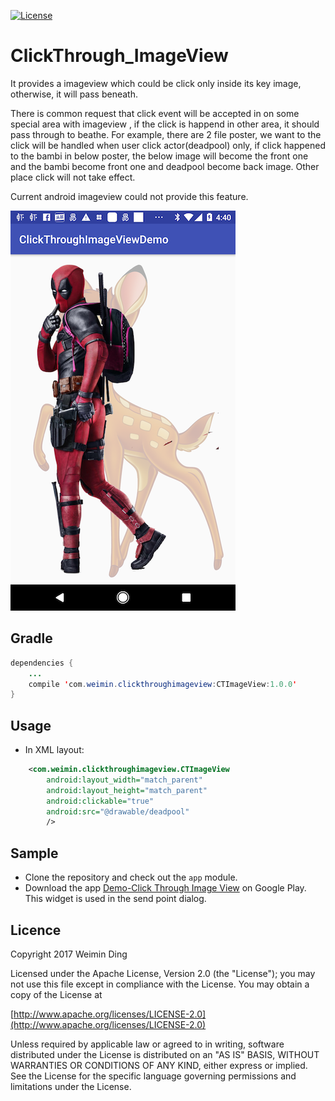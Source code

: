 [![License](https://img.shields.io/badge/license-Apache%202-green.svg)](https://www.apache.org/licenses/LICENSE-2.0)

# ClickThrough_ImageView
It provides a imageview which could be click only inside its key image, otherwise, it will pass beneath.

There is common request that click event will be accepted in on some special area with imageview , if the click is happend in other area, it should pass through to beathe. For example, there are 2 file poster, we want to the click will be handled when user click actor(deadpool) only, if click happened to the bambi in below poster, the below image will become the front one and the bambi become front one and deadpool become back image. Other place click will not take effect.

Current android imageview could not provide this feature.

![Screenshot](https://raw.githubusercontent.com/alading/ClickThroughImageView/master/ClickThroughImageViewDemo/screenshot/screenshot.png)



## Gradle

```java
dependencies {
	...
	compile 'com.weimin.clickthroughimageview:CTImageView:1.0.0'
}
```

## Usage

* In XML layout: 

```xml
    <com.weimin.clickthroughimageview.CTImageView
        android:layout_width="match_parent"
        android:layout_height="match_parent"
        android:clickable="true"
        android:src="@drawable/deadpool" 
        />
```
## Sample
* Clone the repository and check out the `app` module.
* Download the app [Demo-Click Through Image View](https://play.google.com/store/apps/details?id=com.applandus.ringmyphone.android) on Google Play. This widget is used in the send point dialog.

## Licence
Copyright 2017 Weimin Ding

Licensed under the Apache License, Version 2.0 (the "License");
you may not use this file except in compliance with the License.
You may obtain a copy of the License at

[http://www.apache.org/licenses/LICENSE-2.0](http://www.apache.org/licenses/LICENSE-2.0)

Unless required by applicable law or agreed to in writing, software
distributed under the License is distributed on an "AS IS" BASIS,
WITHOUT WARRANTIES OR CONDITIONS OF ANY KIND, either express or implied.
See the License for the specific language governing permissions and
limitations under the License.
